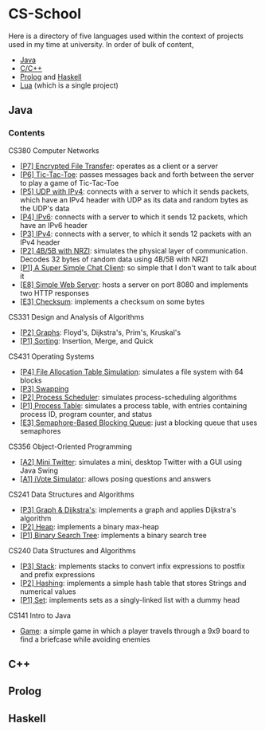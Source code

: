 # CS-School

Here is a directory of five languages used within the context of projects used in my time at university. In order of bulk of content,
- <a href="https://github.com/raechiang/CS-School/tree/master/Java">Java</a>
- <a href="https://github.com/raechiang/CS-School/tree/master/C%26C%2B%2B">C/C++</a>
- <a href="https://github.com/raechiang/CS-School/tree/master/Prolog">Prolog</a> and <a href="https://github.com/raechiang/CS-School/tree/master/Haskell">Haskell</a>
- <a href="https://github.com/raechiang/CS-School/tree/master/Lua/2017-03/408-ShooterDemo">Lua</a> (which is a single project)

## Java
### Contents

CS380 Computer Networks
- <a href="https://github.com/raechiang/CS-School/tree/master/Java/2017-06/380-P7-FileTransferwEncryption">[P7] Encrypted File Transfer</a>: operates as a client or a server
- <a href="https://github.com/raechiang/CS-School/tree/master/Java/2017-05/380-P6-TicTacToe">[P6] Tic-Tac-Toe</a>: passes messages back and forth between the server to play a game of Tic-Tac-Toe
- <a href="https://github.com/raechiang/CS-School/tree/master/Java/2017-05/380-P5-UDPClientwIPv4">[P5] UDP with IPv4</a>: connects with a server to which it sends packets, which have an IPv4 header with UDP as its data and random bytes as the UDP's data
- <a href="https://github.com/raechiang/CS-School/tree/master/Java/2017-05/380-P4-IPv6">[P4] IPv6</a>: connects with a server to which it sends 12 packets, which have an IPv6 header
- <a href="https://github.com/raechiang/CS-School/tree/master/Java/2017-04/380-P3-IPv4">[P3] IPv4</a>: connects with a server, to which it sends 12 packets with an IPv4 header
- <a href="https://github.com/raechiang/CS-School/tree/master/Java/2017-04/380-P2-4B5BNRZI">[P2] 4B/5B with NRZI</a>: simulates the physical layer of communication. Decodes 32 bytes of random data using 4B/5B with NRZI
- <a href="https://github.com/raechiang/CS-School/tree/master/Java/2017-04/380-P1-ChatClient">[P1] A Super Simple Chat Client</a>: so simple that I don't want to talk about it
- <a href="https://github.com/raechiang/CS-School/tree/master/Java/2017-06/380-E8-SimpleWebServer">[E8] Simple Web Server</a>: hosts a server on port 8080 and implements two HTTP responses
- <a href="https://github.com/raechiang/CS-School/tree/master/Java/2017-04/380-E3-ChecksumGen">[E3] Checksum</a>: implements a checksum on some bytes

CS331 Design and Analysis of Algorithms
- <a href="https://github.com/raechiang/CS-School/tree/master/Java/2017-03/331-P2-Graphs">[P2] Graphs</a>: Floyd's, Dijkstra's, Prim's, Kruskal's
- <a href="https://github.com/raechiang/CS-School/tree/master/Java/2017-02/331-P1-Sorting">[P1] Sorting</a>: Insertion, Merge, and Quick

CS431 Operating Systems
- <a href="https://github.com/raechiang/CS-School/tree/master/Java/2016-12/431-P4-FileSystem">[P4] File Allocation Table Simulation</a>: simulates a file system with 64 blocks
- <a href="https://github.com/raechiang/CS-School/tree/master/Java/2016-11/431-P3-SwappingMemory">[P3] Swapping</a>
- <a href="https://github.com/raechiang/CS-School/tree/master/Java/2016-10/431-P2-ProcessScheduler">[P2] Process Scheduler</a>: simulates process-scheduling algorithms
- <a href="https://github.com/raechiang/CS-School/tree/master/Java/2016-10/431-P1-ProcessTable">[P1] Process Table</a>: simulates a process table, with entries containing process ID, program counter, and status
- <a href="https://github.com/raechiang/CS-School/tree/master/Java/2016-10/431-E3-BlockingQueue">[E3] Semaphore-Based Blocking Queue</a>: just a blocking queue that uses semaphores

CS356 Object-Oriented Programming
- <a href="https://github.com/raechiang/CS-School/tree/master/Java/2016-11/356-A2-Twitter">[A2] Mini Twitter</a>: simulates a mini, desktop Twitter with a GUI using Java Swing
- <a href="https://github.com/raechiang/CS-School/tree/master/Java/2016-10/356-A1-iVote">[A1] iVote Simulator</a>: allows posing questions and answers

CS241 Data Structures and Algorithms
- <a href="https://github.com/raechiang/CS-School/tree/master/Java/2016-06/241-P3-Graph">[P3] Graph & Dijkstra's</a>: implements a graph and applies Dijkstra's algorithm
- <a href="https://github.com/raechiang/CS-School/tree/master/Java/2016-05/241-P2-Heap">[P2] Heap</a>: implements a binary max-heap
- <a href="https://github.com/raechiang/CS-School/tree/master/Java/2016-04/241-P1-BinaryTree">[P1] Binary Search Tree</a>: implements a binary search tree

CS240 Data Structures and Algorithms
- <a href="https://github.com/raechiang/CS-School/tree/master/Java/2015-07/240-P3-List(OpOrder)">[P3] Stack</a>: implements stacks to convert infix expressions to postfix and prefix expressions
- <a href="https://github.com/raechiang/CS-School/tree/master/Java/2015-07/240-P2-Hashing">[P2] Hashing</a>: implements a simple hash table that stores Strings and numerical values
- <a href="https://github.com/raechiang/CS-School/tree/master/Java/2015-07/240-P1-Set">[P1] Set</a>: implements sets as a singly-linked list with a dummy head

CS141 Intro to Java
- <a href="https://github.com/raechiang/CS-School/tree/master/Java/2015-06/141-Game/cs141-gp">Game</a>: a simple game in which a player travels through a 9x9 board to find a briefcase while avoiding enemies

## C++

## Prolog

## Haskell
